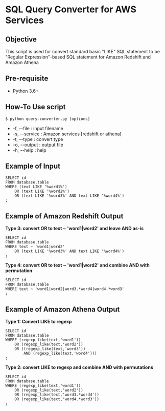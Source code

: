 # SQL Query Converter for AWS Services

## Objective
This script is used for convert standard basic "LIKE" SQL statement to be "Regular Expression"-based SQL statement for Amazon Redshift and Amazon Athena

## Pre-requisite
* Python 3.6+

## How-To Use script
`$ python query-converter.py [options]`
* -f, --file : input filename
* -s, --service : Amazon services [redshift or athena]
* -t, --type : convert type
* -o, --output : output file
* -h, --help : help

## Example of Input
```
SELECT id
FROM database.table
WHERE (text LIKE '%word1%')
    OR (text LIKE '%word2%')
    OR (text LIKE '%word3%' AND text LIKE '%word4%')
;
```
## Example of Amazon Redshift Output
**Type 3: convert OR to text ~ 'word1|word2' and leave AND as-is**
```
SELECT id
FROM database.table
WHERE text ~ 'word1|word2'
    OR (text LIKE '%word3%' AND text LIKE '%word4%')
;
```
**Type 4: convert OR to text ~ 'word1|word2' and combine AND with permutation**
```
SELECT id
FROM database.table
WHERE text ~ 'word1|word2|word3.*word4|word4.*word3'
;
```
## Example of Amazon Athena Output
**Type 1: Convert LIKE to regexp**
```
SELECT id
FROM database.table
WHERE (regexp_like(text,'word1'))
    OR (regexp_like(text,'word2'))
    OR ((regexp_like(text,'word3'))
        AND (regexp_like(text,'word4')))
;
```
**Type 2: convert LIKE to regexp and combine AND with permutations**
```
SELECT id
FROM database.table
WHERE (regexp_like(text,'word1'))
    OR (regexp_like(text,'word2'))
    OR (regexp_like(text,'word3.*word4'))
    OR (regexp_like(text,'word4.*word3'))
;
```